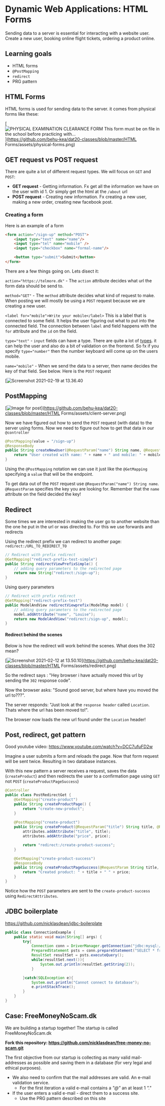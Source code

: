 # Dynamic Web Applications: HTML Forms

Sending data to a server is essential for interacting with a website user. Create a new user, booking online flight tickets, ordering a product online.

## Learning goals

- HTML forms
- `@PostMapping`
- `redirect`
- PRG pattern

## HTML Forms

HTML forms is used for sending data to the server. it comes from physical forms like these:

[![PHYSICAL EXAMINATION CLEARANCE FORM                         This form must be on file in the school before practicing with...](html-forms.assets/physical-forms.png)](https://github.com/behu-kea/dat20-classes/blob/master/HTML Forms/assets/physical-forms.png)

## GET request vs POST request

There are quite a lot of different request types. We will focus on `GET` and `POST`:

- **GET request** - Getting information. Fx get all the information we have on the user with id 1. Or simply get the html at the `/about` url
- **POST request** - Creating new information. Fx creating a new user, making a new order, creating new facebook post.

### Creating a form

Here is an example of a form

```html
<form action="/sign-up" method="POST">
    <input type="text" name="name"/>
    <input type="tel" name="mobile" />
    <input type="checkbox" name="formal-name"/>

    <button type="submit">Submit</button>
</form>
```

There are a few things going on. Lets disect it:

`action="https://telmore.dk"` - The `action` attribute decides what url the form data should be send to.

`method="GET"` - The `method` attribute decides what kind of request to make. When posting we will mostly be using a `POST` request because we are creating a new user.

`<label for="mobile">Write your mobile</label>` This is a label that is connected to some field. It helps the user figuring out what to put into the connected field. The connection between `label` and field happens with the `for` attribute and the `id` on the field.

`type="text"` - `input` fields can have a type. There are quite a lot of [types](https://www.w3schools.com/html/html_form_input_types.asp). it can help the user and also do a bit of validation on the frontend. So fx if you specify `type="number"` then the number keyboard will come up on the users mobile.

`name="mobile"` - When we send the data to a server, then name decides the key of that field. See below. Here is the `POST` request

[![Screenshot 2021-02-19 at 13.36.40](html-forms.assets/post-form.png)



## PostMapping

[![Image for post](html-forms.assets/client-server.png)](https://github.com/behu-kea/dat20-classes/blob/master/HTML Forms/assets/client-server.png)

Now we have figured out how to send the `POST` request (with data) to the server using forms. Now we need to figure out how to get that data in our `@controller`

```java
@PostMapping(value = "/sign-up")
@ResponseBody
public String createNewUser(@RequestParam("name") String name, @RequestParam("mobile") int age) {
    return "User created with name: " + name + " and mobile: " + mobile;
}
```

Using the `@PostMapping` notation we can use it just like the `@GetMapping` specifying a `value` that will be the endpoint.

To get data out of the `POST` request use `@RequestParam("name") String name`. `@RequestParam` specifies the key you are looking for. Remember that the `name` attribute on the field decided the key!



## Redirect

Some times we are interested in making the user go to another website than the one he put in the url or was directed to. For this we use forwards and redirects

Using the redirect prefix we can redirect to another page: `redirect:/URL_TO_REDIRECT_TO`

```java
// Redirect with prefix redirect
@GetMapping("redirect-prefix-test-simple")
public String redirectViewPrefixSimple() {
    // adding query parameters to the redirected page
    return new String("redirect:/sign-up");
}
```

Using query parameters

```java
// Redirect with prefix redirect
@GetMapping("redirect-prefix-test")
public ModelAndView redirectViewprefix(ModelMap model) {
    // adding query parameters to the redirected page
    model.addAttribute("name", "Louise");
    return new ModelAndView("redirect:/sign-up", model);
}
```

#### Redirect behind the scenes

Below is how the redirect will work behind the scenes. What does the 302 mean?

[![Screenshot 2021-02-12 at 13.50.10](html-forms.assets/redirect.png)](https://github.com/behu-kea/dat20-classes/blob/master/HTML Forms/assets/redirect.png)

So the redirect says : "Hey browser i have actually moved this url by sending the `302` response code".

Now the browser asks: "Sound good server, but where have you moved the url to???".

The server responds: "Just look at the `response header` called `Location`. Thats where the url has been moved to!".

The browser now loads the new url found under the `Location` header!



## Post, redirect, get pattern

Good youtube video: https://www.youtube.com/watch?v=DCC7ufuFD2w

Imagine a user submits a form and reloads the page. Now that form request will be sent twice. Resulting in two database instances.

With this new pattern a server receives a request, saves the data (`createProduct`) and then redirects the user to a confirmation page using `GET` not `POST` (`createProductPageSuccess`)

```java
@Controller
public class PostRedirectGet {
    @GetMapping("create-product")
    public String createProductPage() {
        return "create-new-product";
    }
  
    @PostMapping("create-product")
    public String createProduct(@RequestParam("title") String title, @RequestParam("price") int price, RedirectAttributes attributes) {
        attributes.addAttribute("title", title);
        attributes.addAttribute("price", price);

        return "redirect:/create-product-success";
    }

    @GetMapping("create-product-success")
    @ResponseBody
    public String createProductPageSuccess(@RequestParam String title, @RequestParam int price) {
        return "Created product: " + title + " " + price;
    }
}
```

Notice how the `POST` parameters are sent to the `create-product-success` using `RedirectAttributes`.



## JDBC boilerplate

https://github.com/nicklasdean/jdbc-boilerplate

```java
public class ConnectionExample {
    public static void main(String[] args) {
        try{
            Connection conn = DriverManager.getConnection("jdbc:mysql://localhost:3306/[YOUR DATABASE NAME]","[YOUR USERNAME]","[YOUR PASSWORD]");
            PreparedStatement psts = conn.prepareStatement("SELECT * from employees");
            ResultSet resultSet = psts.executeQuery();
            while(resultSet.next()){
                System.out.println(resultSet.getString(2));
            }

        }catch(SQLException e){
            System.out.println("Cannot connect to database");
            e.printStackTrace();
        }
    }
}
```



## Case: FreeMoneyNoScam.dk

We are building a startup together! The startup is called FreeMoneyNoScam.dk

**Fork this repository: https://github.com/nicklasdean/free-money-no-scam.git**

The first objective from our startup is collecting as many valid mail-addresses as possible and saving them in a database (for very legal and ethical purposes). 

- We also need to confirm that the mail addresses are valid. An e-mail validation service.
  - For the first iteration a valid e-mail contains a *"@"* an at least 1 *"."*
- If the user enters a valid e-mail - direct them to a success site.
  - Use the PRG pattern described on this site